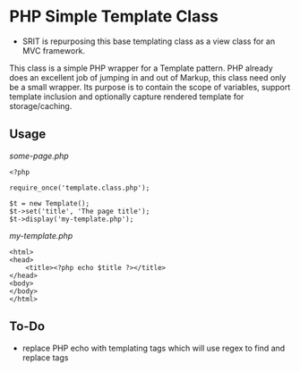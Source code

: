 # PHP Simple Template Class

* SRIT is repurposing this base templating class as a view class for an MVC framework.

This class is a simple PHP wrapper for a Template pattern. PHP already does an excellent job of jumping 
in and out of Markup, this class need only be a small wrapper. Its purpose is to contain the scope of 
variables, support template inclusion and optionally capture rendered template for storage/caching.

## Usage
*some-page.php*
```
<?php

require_once('template.class.php');

$t = new Template();
$t->set('title', 'The page title');
$t->display('my-template.php');
```

*my-template.php*
```
<html>
<head>
	<title><?php echo $title ?></title>
</head>
<body>
</body>
</html>
```
## To-Do
- replace PHP echo with templating tags which will use regex to find and replace tags
